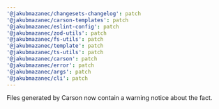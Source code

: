 ```yaml
---
'@jakubmazanec/changesets-changelog': patch
'@jakubmazanec/carson-templates': patch
'@jakubmazanec/eslint-config': patch
'@jakubmazanec/zod-utils': patch
'@jakubmazanec/fs-utils': patch
'@jakubmazanec/template': patch
'@jakubmazanec/ts-utils': patch
'@jakubmazanec/carson': patch
'@jakubmazanec/error': patch
'@jakubmazanec/args': patch
'@jakubmazanec/cli': patch
---
```


Files generated by Carson now contain a warning notice about the fact.
